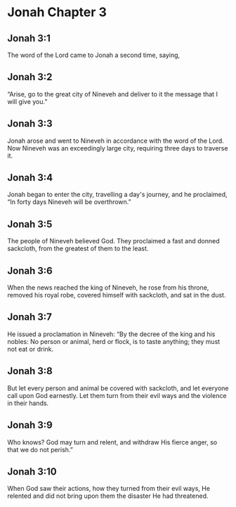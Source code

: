 # Jonah Chapter 3

## Jonah 3:1
The word of the Lord came to Jonah a second time, saying,

## Jonah 3:2
“Arise, go to the great city of Nineveh and deliver to it the message that I will give you.”

## Jonah 3:3
Jonah arose and went to Nineveh in accordance with the word of the Lord. Now Nineveh was an exceedingly large city, requiring three days to traverse it.

## Jonah 3:4
Jonah began to enter the city, travelling a day's journey, and he proclaimed, “In forty days Nineveh will be overthrown.”

## Jonah 3:5
The people of Nineveh believed God. They proclaimed a fast and donned sackcloth, from the greatest of them to the least.

## Jonah 3:6
When the news reached the king of Nineveh, he rose from his throne, removed his royal robe, covered himself with sackcloth, and sat in the dust.

## Jonah 3:7
He issued a proclamation in Nineveh: “By the decree of the king and his nobles: No person or animal, herd or flock, is to taste anything; they must not eat or drink.

## Jonah 3:8
But let every person and animal be covered with sackcloth, and let everyone call upon God earnestly. Let them turn from their evil ways and the violence in their hands.

## Jonah 3:9
Who knows? God may turn and relent, and withdraw His fierce anger, so that we do not perish.”

## Jonah 3:10
When God saw their actions, how they turned from their evil ways, He relented and did not bring upon them the disaster He had threatened.
